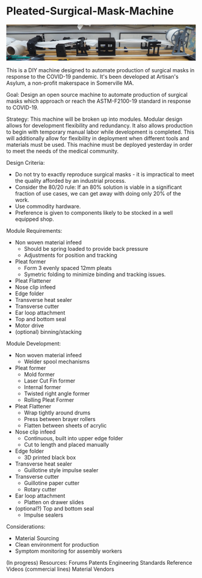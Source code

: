 # Pleated-Surgical-Mask-Machine
![Mask Machine Header](https://github.com/tbutters/Pleated-Surgical-Mask-Machine/blob/master/P4130874.png)

This is a DIY machine designed to automate production of surgical masks in response to the COVID-19 pandemic. It's been developed at Artisan's Asylum, a non-profit makerspace in Somerville MA. 

Goal: Design an open source machine to automate production of surgical masks which approach or reach the ASTM-F2100-19 standard in response to COVID-19.

Strategy: This machine will be broken up into modules. Modular design allows for development flexibility and redundancy. It also allows production to begin with temporary manual labor while development is completed. This will additionally allow for flexibility in deployment when different tools and materials must be used. This machine must be deployed yesterday in order to meet the needs of the medical community.

Design Criteria:
 - Do not try to exactly reproduce surgical masks - it is impractical to meet the quality afforded by an industrial process. 
 - Consider the 80/20 rule: If an 80% solution is viable in a significant fraction of use cases, we can get away with doing only 20% of the work.
 - Use commodity hardware.
 - Preference is given to components likely to be stocked in a well equipped shop.

Module Requirements:
 - Non woven material infeed
   - Should be spring loaded to provide back pressure
   - Adjustments for position and tracking
 - Pleat former
   - Form 3 evenly spaced 12mm pleats
   - Symetric folding to minimize binding and tracking issues.
 - Pleat Flattener
 - Nose clip infeed
 - Edge folder
 - Transverse heat sealer
 - Transverse cutter
 - Ear loop attachment
 - Top and bottom seal
 - Motor drive
 - (optional) binning/stacking

Module Development:
 - Non woven material infeed
   - Welder spool mechanisms
 - Pleat former
   - Mold former
   - Laser Cut Fin former
   - Internal former
   - Twisted right angle former
   - Rolling Pleat Former
 - Pleat Flattener
   - Wrap tightly around drums
   - Press between brayer rollers
   - Flatten between sheets of acrylic
 - Nose clip infeed
   - Continuous, built into upper edge folder
   - Cut to length and placed manually
 - Edge folder
   - 3D printed black box
 - Transverse heat sealer
   - Guillotine style impulse sealer
 - Transverse cutter
   - Guillotine paper cutter
   - Rotary cutter
 - Ear loop attachment
   - Platten on drawer slides 
 - (optional?) Top and bottom seal
   - Impulse sealers

Considerations:
 - Material Sourcing
 - Clean environment for production
 - Symptom monitoring for assembly workers


(In progress) Resources:
Forums
Patents
Engineering Standards
Reference Videos (commercial lines)
Material Vendors
